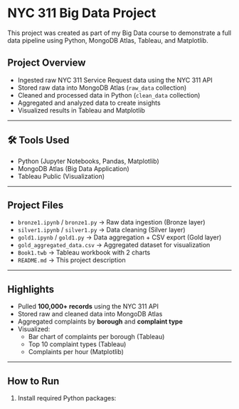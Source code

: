 # NYC 311 Big Data Project

This project was created as part of my Big Data course to demonstrate a full data pipeline using Python, MongoDB Atlas, Tableau, and Matplotlib.

## Project Overview

- Ingested raw NYC 311 Service Request data using the NYC 311 API
- Stored raw data into MongoDB Atlas (`raw_data` collection)
- Cleaned and processed data in Python (`clean_data` collection)
- Aggregated and analyzed data to create insights
- Visualized results in Tableau and Matplotlib

---

## 🛠 Tools Used

- Python (Jupyter Notebooks, Pandas, Matplotlib)
- MongoDB Atlas (Big Data Application)
- Tableau Public (Visualization)

---

## Project Files

- `bronze1.ipynb` / `bronze1.py` → Raw data ingestion (Bronze layer)
- `silver1.ipynb` / `silver1.py` → Data cleaning (Silver layer)
- `gold1.ipynb` / `gold1.py` → Data aggregation + CSV export (Gold layer)
- `gold_aggregated_data.csv` → Aggregated dataset for visualization
- `Book1.twb` → Tableau workbook with 2 charts
- `README.md` → This project description

---

## Highlights

- Pulled **100,000+ records** using the NYC 311 API
- Stored raw and cleaned data into MongoDB Atlas
- Aggregated complaints by **borough** and **complaint type**
- Visualized:
  - Bar chart of complaints per borough (Tableau)
  - Top 10 complaint types (Tableau)
  - Complaints per hour (Matplotlib)

---

## How to Run

1. Install required Python packages:

